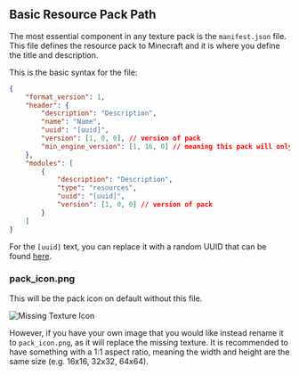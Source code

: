 ## Basic Resource Pack Path

The most essential component in any texture pack is the ```manifest.json``` file. This file defines the resource pack to Minecraft and it is where you define the title and description.

This is the basic syntax for the file:
```json
{
    "format_version": 1,
    "header": {
        "description": "Description",
        "name": "Name",
        "uuid": "[uuid]",
        "version": [1, 0, 0], // version of pack
        "min_engine_version": [1, 16, 0] // meaning this pack will only work on 1.16.0+
    },
    "modules": [
        {
            "description": "Description",
            "type": "resources",
            "uuid": "[uuid]",
            "version": [1, 0, 0] // version of pack
        }
    ]
}
```

For the ```[uuid]``` text, you can replace it with a random UUID that can be found [here](http://uuidgenerator.net/).

### pack_icon.png

This will be the pack icon on default without this file.

![Missing Texture Icon](https://user-images.githubusercontent.com/82107846/182984531-b83a9d23-1495-4d75-94e4-711778ce128b.png)

However, if you have your own image that you would like instead rename it to ```pack_icon.png```, as it will replace the missing texture. It is recommended to have something with a 1:1 aspect ratio, meaning the width and height are the same size (e.g. 16x16, 32x32, 64x64).

